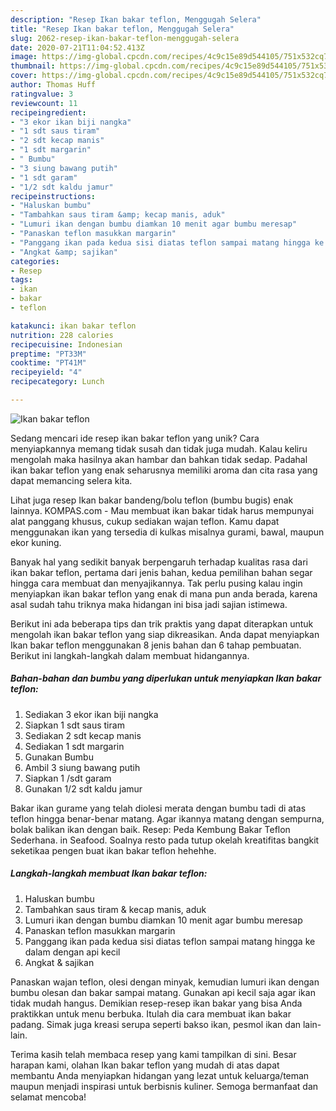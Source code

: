 ```yaml
---
description: "Resep Ikan bakar teflon, Menggugah Selera"
title: "Resep Ikan bakar teflon, Menggugah Selera"
slug: 2062-resep-ikan-bakar-teflon-menggugah-selera
date: 2020-07-21T11:04:52.413Z
image: https://img-global.cpcdn.com/recipes/4c9c15e89d544105/751x532cq70/ikan-bakar-teflon-foto-resep-utama.jpg
thumbnail: https://img-global.cpcdn.com/recipes/4c9c15e89d544105/751x532cq70/ikan-bakar-teflon-foto-resep-utama.jpg
cover: https://img-global.cpcdn.com/recipes/4c9c15e89d544105/751x532cq70/ikan-bakar-teflon-foto-resep-utama.jpg
author: Thomas Huff
ratingvalue: 3
reviewcount: 11
recipeingredient:
- "3 ekor ikan biji nangka"
- "1 sdt saus tiram"
- "2 sdt kecap manis"
- "1 sdt margarin"
- " Bumbu"
- "3 siung bawang putih"
- "1 sdt garam"
- "1/2 sdt kaldu jamur"
recipeinstructions:
- "Haluskan bumbu"
- "Tambahkan saus tiram &amp; kecap manis, aduk"
- "Lumuri ikan dengan bumbu diamkan 10 menit agar bumbu meresap"
- "Panaskan teflon masukkan margarin"
- "Panggang ikan pada kedua sisi diatas teflon sampai matang hingga ke dalam dengan api kecil"
- "Angkat &amp; sajikan"
categories:
- Resep
tags:
- ikan
- bakar
- teflon

katakunci: ikan bakar teflon 
nutrition: 228 calories
recipecuisine: Indonesian
preptime: "PT33M"
cooktime: "PT41M"
recipeyield: "4"
recipecategory: Lunch

---
```



![Ikan bakar teflon](https://img-global.cpcdn.com/recipes/4c9c15e89d544105/751x532cq70/ikan-bakar-teflon-foto-resep-utama.jpg)

Sedang mencari ide resep ikan bakar teflon yang unik? Cara menyiapkannya memang tidak susah dan tidak juga mudah. Kalau keliru mengolah maka hasilnya akan hambar dan bahkan tidak sedap. Padahal ikan bakar teflon yang enak seharusnya memiliki aroma dan cita rasa yang dapat memancing selera kita.

Lihat juga resep Ikan bakar bandeng/bolu teflon (bumbu bugis) enak lainnya. KOMPAS.com - Mau membuat ikan bakar tidak harus mempunyai alat panggang khusus, cukup sediakan wajan teflon. Kamu dapat menggunakan ikan yang tersedia di kulkas misalnya gurami, bawal, maupun ekor kuning.

Banyak hal yang sedikit banyak berpengaruh terhadap kualitas rasa dari ikan bakar teflon, pertama dari jenis bahan, kedua pemilihan bahan segar hingga cara membuat dan menyajikannya. Tak perlu pusing kalau ingin menyiapkan ikan bakar teflon yang enak di mana pun anda berada, karena asal sudah tahu triknya maka hidangan ini bisa jadi sajian istimewa.


Berikut ini ada beberapa tips dan trik praktis yang dapat diterapkan untuk mengolah ikan bakar teflon yang siap dikreasikan. Anda dapat menyiapkan Ikan bakar teflon menggunakan 8 jenis bahan dan 6 tahap pembuatan. Berikut ini langkah-langkah dalam membuat hidangannya.

<!--inarticleads1-->

##### Bahan-bahan dan bumbu yang diperlukan untuk menyiapkan Ikan bakar teflon:

1. Sediakan 3 ekor ikan biji nangka
1. Siapkan 1 sdt saus tiram
1. Sediakan 2 sdt kecap manis
1. Sediakan 1 sdt margarin
1. Gunakan  Bumbu
1. Ambil 3 siung bawang putih
1. Siapkan 1 /sdt garam
1. Gunakan 1/2 sdt kaldu jamur


Bakar ikan gurame yang telah diolesi merata dengan bumbu tadi di atas teflon hingga benar-benar matang. Agar ikannya matang dengan sempurna, bolak balikan ikan dengan baik. Resep: Peda Kembung Bakar Teflon Sederhana. in Seafood. Soalnya resto pada tutup okelah kreatifitas bangkit seketikaa pengen buat ikan bakar teflon hehehhe. 

<!--inarticleads2-->

##### Langkah-langkah membuat Ikan bakar teflon:

1. Haluskan bumbu
1. Tambahkan saus tiram &amp; kecap manis, aduk
1. Lumuri ikan dengan bumbu diamkan 10 menit agar bumbu meresap
1. Panaskan teflon masukkan margarin
1. Panggang ikan pada kedua sisi diatas teflon sampai matang hingga ke dalam dengan api kecil
1. Angkat &amp; sajikan


Panaskan wajan teflon, olesi dengan minyak, kemudian lumuri ikan dengan bumbu olesan dan bakar sampai matang. Gunakan api kecil saja agar ikan tidak mudah hangus. Demikian resep-resep ikan bakar yang bisa Anda praktikkan untuk menu berbuka. Itulah dia cara membuat ikan bakar padang. Simak juga kreasi serupa seperti bakso ikan, pesmol ikan dan lain-lain. 

Terima kasih telah membaca resep yang kami tampilkan di sini. Besar harapan kami, olahan Ikan bakar teflon yang mudah di atas dapat membantu Anda menyiapkan hidangan yang lezat untuk keluarga/teman maupun menjadi inspirasi untuk berbisnis kuliner. Semoga bermanfaat dan selamat mencoba!
